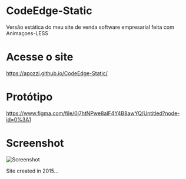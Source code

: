 # CodeEdge-Static
Versão estática do meu site de venda software empresarial feita com Animaçoes-LESS

# Acesse o site
https://apozzi.github.io/CodeEdge-Static/

# Protótipo
https://www.figma.com/file/0j7htNPwe8alF4Y4B8awYQ/Untitled?node-id=0%3A1

# Screenshot

![Screenshot](https://i.postimg.cc/cCc59vrd/Site2.png)

Site created in 2015...

